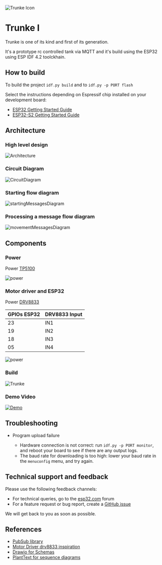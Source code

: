 ![Trunke Icon](./docs/tank_logo.png)
# Trunke I

Trunke is one of its kind and first of its generation.

It's a prototype rc controlled tank via MQTT and it's build using the ESP32 using ESP IDF 4.2 toolckhain. 

## How to build

To build the project `idf.py build` and to `idf.py -p PORT flash`  

Select the instructions depending on Espressif chip installed on your development board:

- [ESP32 Getting Started Guide](https://docs.espressif.com/projects/esp-idf/en/stable/get-started/index.html)
- [ESP32-S2 Getting Started Guide](https://docs.espressif.com/projects/esp-idf/en/latest/esp32s2/get-started/index.html)


## Architecture

### High level design
![Architecture](./docs/tank_rc.png)

### Circuit Diagram
![CircuitDiagram](./docs/CircuitDiagram.png)

### Starting flow diagram
![startingMessagesDiagram](./docs/startingMessagesDiagram.png)

### Processing a message flow diagram
![movementMessagesDiagram](./docs/movementMessagesDiagram.png)

## Components

### Power
Power [TP5100](https://es.aliexpress.com/item/4000130857356.html?spm=a2g0s.9042311.0.0.2f0963c0jgIbUb)

![power](./docs/power.jpg)

### Motor driver and ESP32
Power [DRV8833](https://es.aliexpress.com/item/32752397186.html?spm=a2g0s.9042311.0.0.2f0963c0jgIbUb)

| GPIOs ESP32 | DRV8833 Input |
| ----------- | ------------- |
| 23 | IN1 |
| 19 | IN2 |
| 18 | IN3 |
| 05 | IN4 |

![power](./docs/mcu.jpg)

### Build
![Trunke](./docs/image1.jpg)

### Demo Video
[![Demo](./docs/image2.jpg)](https://youtu.be/6UdqpzVhmrY)

## Troubleshooting

* Program upload failure

    * Hardware connection is not correct: run `idf.py -p PORT monitor`, and reboot your board to see if there are any output logs.
    * The baud rate for downloading is too high: lower your baud rate in the `menuconfig` menu, and try again.

## Technical support and feedback

Please use the following feedback channels:

* For technical queries, go to the [esp32.com](https://esp32.com/) forum
* For a feature request or bug report, create a [GitHub issue](https://github.com/espressif/esp-idf/issues)

We will get back to you as soon as possible.

## References
* [PubSub library](https://github.com/jaracil/pubsub-c)
* [Motor Driver drv8833 inspiration](https://github.com/Roger-random/ESP32Tests/tree/4dea2aafa04f983b8d4818b09d49e5d53878b2e6/FreeRTOS_Play/src)
* [Drawio for Schemas](https://www.draw.io/)
* [PlantText for sequence diagrams](https://www.planttext.com/)
